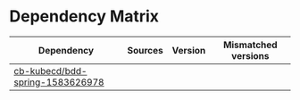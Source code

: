 # Dependency Matrix

Dependency | Sources | Version | Mismatched versions
---------- | ------- | ------- | -------------------
[cb-kubecd/bdd-spring-1583626978](https://github.com/cb-kubecd/bdd-spring-1583626978.git) |  | []() | 

